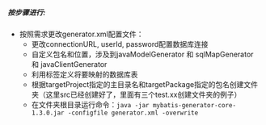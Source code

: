 ##### 按步骤进行:

- 按照需求更改generator.xml配置文件：
  - 更改connectionURL, userId, password配置数据库连接
  - 自定义包名和位置，涉及到javaModelGenerator 和 sqlMapGenerator 和 javaClientGenerator
  - 利用<table>标签定义将要映射的数据库表
- 根据targetProject指定的主目录名和targetPackage指定的包名创建文件夹（这里src已经创建好了，里面有三个test.xx创建文件夹的例子）
- 在文件夹根目录运行命令：```java -jar mybatis-generator-core-1.3.0.jar -configfile generator.xml -overwrite```
